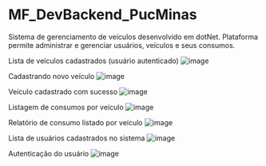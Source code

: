 # MF_DevBackend_PucMinas

Sistema de gerenciamento de veículos desenvolvido em dotNet. Plataforma permite administrar e gerenciar usuários, veículos e seus consumos. 

Lista de veículos cadastrados (usuário autenticado)
![image](https://github.com/Elder-Ferreira/MF_DevBackend_PucMinas/assets/103782980/b7d63a09-4506-439e-94d4-d8ff63fdde1e)

Cadastrando novo veículo
![image](https://github.com/Elder-Ferreira/MF_DevBackend_PucMinas/assets/103782980/44f90ab9-8252-49d5-9bbc-cfba038679bb)

Veículo cadastrado com sucesso
![image](https://github.com/Elder-Ferreira/MF_DevBackend_PucMinas/assets/103782980/b965e4e8-e786-4301-a32b-8ead1bf98e3d)

Listagem de consumos por veículo
![image](https://github.com/Elder-Ferreira/MF_DevBackend_PucMinas/assets/103782980/7d670c32-5b4a-42d2-916a-8ade69a82898)

Relatório de consumo listado por veículo
![image](https://github.com/Elder-Ferreira/MF_DevBackend_PucMinas/assets/103782980/7779599a-0081-4017-a4fc-753e5910ea43)

Lista de usuários cadastrados no sistema
![image](https://github.com/Elder-Ferreira/MF_DevBackend_PucMinas/assets/103782980/6273efec-f3ed-4f7d-a394-74f83a75622b)

Autenticação do usuário
![image](https://github.com/Elder-Ferreira/MF_DevBackend_PucMinas/assets/103782980/2dc57465-6467-40ad-9c58-3abd1eaedd3b)









